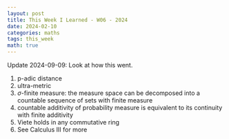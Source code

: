 ```yaml
---
layout: post
title: This Week I Learned - W06 - 2024
date: 2024-02-10
categories: maths
tags: this_week
math: true
---
```


Update 2024-09-09: Look at how this went.

1. p-adic distance
2. ultra-metric
2. $\sigma$-finite measure: the measure space can be decomposed into a countable sequence of sets with finite measure
2. countable additivity of probability measure is equivalent to its continuity with finite additivity
2. Viete holds in any commutative ring
2. See Calculus III for more